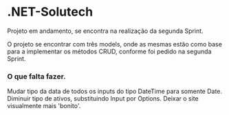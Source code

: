 # .NET-Solutech
Projeto em andamento, se encontra na realização da segunda Sprint.

O projeto se encontrar com três models, onde as mesmas estão como base para a implementar os métodos CRUD, conforme foi pedido na segunda Sprint.

### O que falta fazer.
Mudar tipo da data de todos os inputs do tipo DateTime para somente Date.
Diminuir tipo de ativos, substituindo Input por Options.
Deixar o site visualmente mais 'bonito'.
